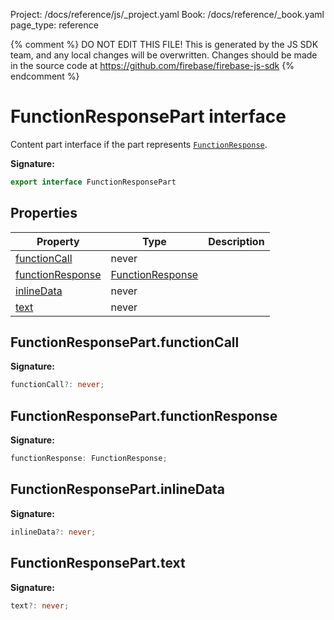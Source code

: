 Project: /docs/reference/js/_project.yaml
Book: /docs/reference/_book.yaml
page_type: reference

{% comment %}
DO NOT EDIT THIS FILE!
This is generated by the JS SDK team, and any local changes will be
overwritten. Changes should be made in the source code at
https://github.com/firebase/firebase-js-sdk
{% endcomment %}

# FunctionResponsePart interface
Content part interface if the part represents <code>[FunctionResponse](./vertexai.functionresponse.md#functionresponse_interface)</code>.

<b>Signature:</b>

```typescript
export interface FunctionResponsePart 
```

## Properties

|  Property | Type | Description |
|  --- | --- | --- |
|  [functionCall](./vertexai.functionresponsepart.md#functionresponsepartfunctioncall) | never |  |
|  [functionResponse](./vertexai.functionresponsepart.md#functionresponsepartfunctionresponse) | [FunctionResponse](./vertexai.functionresponse.md#functionresponse_interface) |  |
|  [inlineData](./vertexai.functionresponsepart.md#functionresponsepartinlinedata) | never |  |
|  [text](./vertexai.functionresponsepart.md#functionresponseparttext) | never |  |

## FunctionResponsePart.functionCall

<b>Signature:</b>

```typescript
functionCall?: never;
```

## FunctionResponsePart.functionResponse

<b>Signature:</b>

```typescript
functionResponse: FunctionResponse;
```

## FunctionResponsePart.inlineData

<b>Signature:</b>

```typescript
inlineData?: never;
```

## FunctionResponsePart.text

<b>Signature:</b>

```typescript
text?: never;
```
